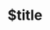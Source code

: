 ---
title: $title
second_title: Aspose.Slides for .NET API Reference
description: $description
type: docs
weight: $weight
url: /fa/net/$ref/
---